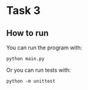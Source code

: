 # Task 3

## How to run

You can run the program with:
```
python main.py
```

Or you can run tests with:
```
python -m unittest
```